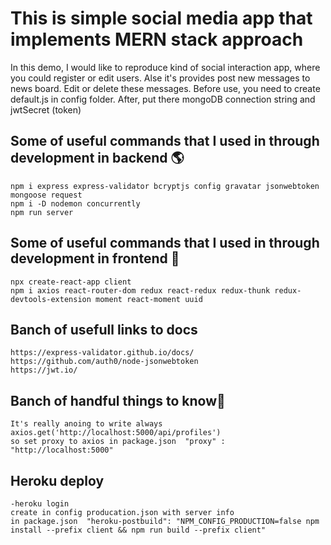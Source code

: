 # This is simple social media app that implements MERN stack approach

In this demo, I would like to reproduce kind of social interaction app, where you could register or edit users.
Alse it's provides post new messages to news board. Edit or delete these messages.
Before use, you need to create default.js in config folder.
After, put there mongoDB connection string and jwtSecret (token)

## Some of useful commands that I used in through development in backend 🌎

    npm i express express-validator bcryptjs config gravatar jsonwebtoken mongoose request
    npm i -D nodemon concurrently
    npm run server

## Some of useful commands that I used in through development in frontend 🌠

    npx create-react-app client
    npm i axios react-router-dom redux react-redux redux-thunk redux-devtools-extension moment react-moment uuid

## Banch of usefull links to docs

    https://express-validator.github.io/docs/
    https://github.com/auth0/node-jsonwebtoken
    https://jwt.io/

## Banch of handful things to know🍔

    It's really anoing to write always axios.get('http://localhost:5000/api/profiles')
    so set proxy to axios in package.json  "proxy" : "http://localhost:5000"

## Heroku deploy

    -heroku login
    create in config producation.json with server info
    in package.json  "heroku-postbuild": "NPM_CONFIG_PRODUCTION=false npm install --prefix client && npm run build --prefix client"
